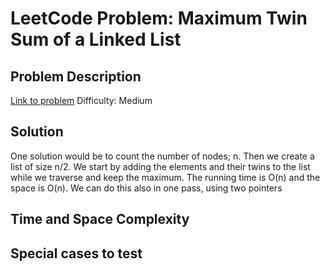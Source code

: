 # LeetCode Problem: Maximum Twin Sum of a Linked List

## Problem Description
[Link to problem](https://leetcode.com/problems/maximum-twin-sum-of-a-linked-list/description/?envType=study-plan-v2&envId=leetcode-75)
Difficulty: Medium

## Solution
One solution would be to count the number of nodes; n. Then we create a list of size n/2. We start 
by adding the elements and their twins to the list while we traverse and keep the maximum. 
The running time is O(n) and the space is O(n). We can do this also in one pass, using two pointers

## Time and Space Complexity

## Special cases to test